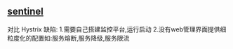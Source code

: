 
## [sentinel](https://github.com/alibaba/Sentinel/wiki/%E4%BB%8B%E7%BB%8D)


对比 Hystrix 缺陷:
1.需要自己搭建监控平台,运行启动
2.没有web管理界面提供细粒度化的配置如:服务熔断,服务降级,服务限流


